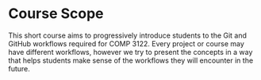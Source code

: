 # Course Scope

This short course aims to progressively introduce students to the Git and GitHub workflows required for COMP 3122. Every project or course may have different workflows, however we try to present the concepts in a way that helps students make sense of the workflows they will encounter in the future. 